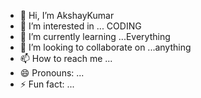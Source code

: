 - 👋 Hi, I’m AkshayKumar
- 👀 I’m interested in ... CODING
- 🌱 I’m currently learning ...Everything
- 💞️ I’m looking to collaborate on ...anything
- 📫 How to reach me ...
- 😄 Pronouns: ...
- ⚡ Fun fact: ...

<!---
sageakshay22/sageakshay22 is a ✨ special ✨ repository because its `README.md` (this file) appears on your GitHub profile.
You can click the Preview link to take a look at your changes.
--->
